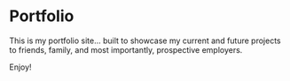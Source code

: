 # Portfolio
This is my portfolio site... built to showcase my current and future projects to friends, family, and most importantly, prospective employers.

Enjoy!
